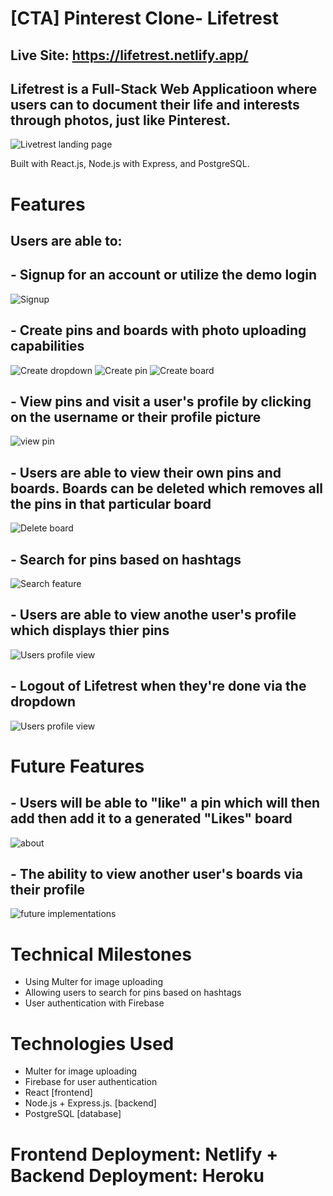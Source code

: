 # [CTA] Pinterest Clone- Lifetrest

## Live Site: https://lifetrest.netlify.app/

## Lifetrest is a Full-Stack Web Applicatioon where users can to document their life and interests through photos, just like Pinterest.
![Livetrest landing page](readmeImages/landingPageOne.png) 

Built with React.js, Node.js with Express, and PostgreSQL.

# Features
## Users are able to:

## - Signup for an account or utilize the demo login

![Signup](readmeImages/signupThree.png)

## - Create pins and boards with photo uploading capabilities

![Create dropdown](readmeImages/userfeedFour.png)
![Create pin](readmeImages/createboardFive.png)
![Create board](readmeImages/createpinSix.png)

## - View pins and visit a user's profile by clicking on the username or their profile picture

![view pin](readmeImages/viewpinSeven.png)

## - Users are able to view their own pins and boards. Boards can be deleted which removes all the pins in that particular board

![Delete board](readmeImages/deleteBoardsTen.png)

## - Search for pins based on hashtags

![Search feature](readmeImages/searchFeatureNine.png)

## - Users are able to view anothe user's profile which displays thier pins 

![Users profile view](readmeImages/viewuserprofileEight.png)

## - Logout of Lifetrest when they're done via the dropdown 

![Users profile view](readmeImages/loggingoutEleven.png)



# Future Features
## - Users will be able to "like" a pin which will then add then add it to a generated "Likes" board 

![about](readmeImages/aboutTwo.png)

## - The ability to view another user's boards via their profile

![future implementations](readmeImages/comingsoonTwelve.png)

# Technical Milestones
- Using Multer for image uploading 
- Allowing users to search for pins based on hashtags
- User authentication with Firebase

# Technologies Used
- Multer for image uploading 
- Firebase for user authentication 
- React [frontend]
- Node.js + Express.js. [backend] 
- PostgreSQL [database]


# Frontend Deployment: Netlify + Backend Deployment: Heroku
